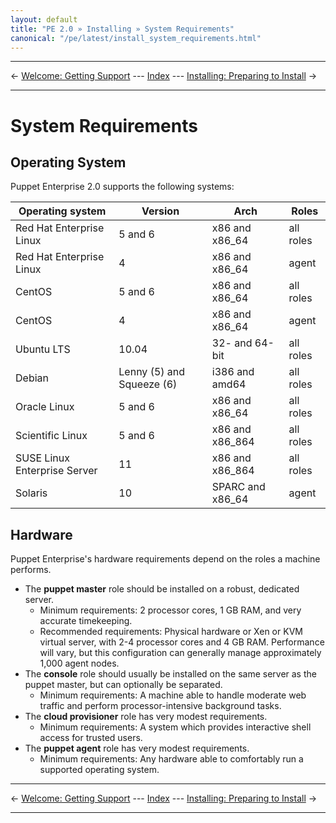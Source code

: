 ```yaml
---
layout: default
title: "PE 2.0 » Installing » System Requirements"
canonical: "/pe/latest/install_system_requirements.html"
---
```


* * *

&larr; [Welcome: Getting Support](./welcome_getting_support.html) --- [Index](./) --- [Installing: Preparing to Install](./install_preparing.html) &rarr;

* * *


System Requirements
===================

Operating System
-----

Puppet Enterprise 2.0 supports the following systems:

|       Operating system       |          Version          |       Arch        |   Roles   |
|------------------------------|---------------------------|-------------------|-----------|
| Red Hat Enterprise Linux     | 5 and 6                   | x86 and x86\_64   | all roles |
| Red Hat Enterprise Linux     | 4                         | x86 and x86\_64   | agent     |
| CentOS                       | 5 and 6                   | x86 and x86\_64   | all roles |
| CentOS                       | 4                         | x86 and x86\_64   | agent     |
| Ubuntu LTS                   | 10.04                     | 32- and 64-bit    | all roles |
| Debian                       | Lenny (5) and Squeeze (6) | i386 and amd64    | all roles |
| Oracle Linux                 | 5 and 6                   | x86 and x86\_64   | all roles |
| Scientific Linux             | 5 and 6                   | x86 and x86\_864  | all roles |
| SUSE Linux Enterprise Server | 11                        | x86 and x86\_864  | all roles |
| Solaris                      | 10                        | SPARC and x86\_64 | agent     |

Hardware
-----

Puppet Enterprise's hardware requirements depend on the roles a machine performs.

* The **puppet master** role should be installed on a robust, dedicated server.
    * Minimum requirements: 2 processor cores, 1 GB RAM, and very accurate timekeeping.
    * Recommended requirements: Physical hardware or Xen or KVM virtual server, with 2-4 processor cores and 4 GB RAM. Performance will vary, but this configuration can generally manage approximately 1,000 agent nodes.
* The **console** role should usually be installed on the same server as the puppet master, but can optionally be separated.
    * Minimum requirements: A machine able to handle moderate web traffic and perform processor-intensive background tasks.
* The **cloud provisioner** role has very modest requirements.
    * Minimum requirements: A system which provides interactive shell access for trusted users.
* The **puppet agent** role has very modest requirements.
    * Minimum requirements: Any hardware able to comfortably run a supported operating system.

* * *

&larr; [Welcome: Getting Support](./welcome_getting_support.html) --- [Index](./) --- [Installing: Preparing to Install](./install_preparing.html) &rarr;

* * *
